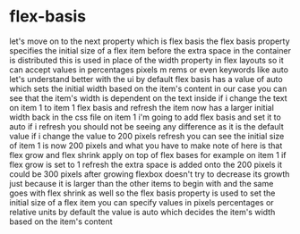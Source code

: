 # flex-basis

let's move on to the next property which is flex basis the flex basis property specifies the
initial size of a flex item before the extra space in the container is distributed
this is used in place of the width property in flex layouts so it can accept values in percentages
pixels m rems or even keywords like auto
let's understand better with the ui by default flex basis has a value of
auto which sets the initial width based on the item's content
in our case you can see that the item's width is dependent on the text inside
if i change the text on item 1 to item 1 flex basis
and refresh the item now has a larger initial width
back in the css file on item 1
i'm going to add flex basis and set it to auto
if i refresh you should not be seeing any difference as it is the default value
if i change the value to 200 pixels
refresh you can see the initial size of item 1
is now 200 pixels and what you have to make note of here is that flex grow and flex shrink apply
on top of flex bases for example on item 1 if flex grow is set to 1
refresh the extra space is added onto the 200 pixels
it could be 300 pixels after growing flexbox doesn't try to decrease its
growth just because it is larger than the other items to begin with
and the same goes with flex shrink as well so the flex basis property is used to
set the initial size of a flex item you can specify values in pixels
percentages or relative units by default the value is auto which
decides the item's width based on the item's content
